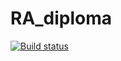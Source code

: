 # RA_diploma
 
[![Build status](https://ci.appveyor.com/api/projects/status/254352f6vxc3ywj5?svg=true)](https://ci.appveyor.com/project/KateGaw/ra-diploma)
